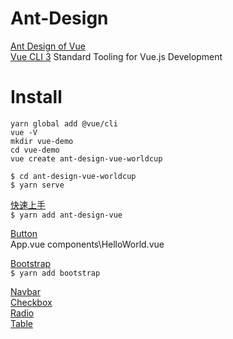# Ant-Design

[Ant Design of Vue](https://vuecomponent.github.io/ant-design-vue/docs/vue/introduce/)    
[Vue CLI 3](https://cli.vuejs.org/)  Standard Tooling for Vue.js Development  

# Install

`yarn global add @vue/cli`  
`vue -V`  
`mkdir vue-demo`  
`cd vue-demo`  
`vue create ant-design-vue-worldcup`  

`$ cd ant-design-vue-worldcup`  
`$ yarn serve`  

[快速上手](https://vuecomponent.github.io/ant-design-vue/docs/vue/getting-started-cn/)  
`$ yarn add ant-design-vue`   

[Button](https://vuecomponent.github.io/ant-design-vue/components/button-cn/)  
App.vue components\HelloWorld.vue  

[Bootstrap](http://getbootstrap.com/)  
`$ yarn add bootstrap`   

[Navbar](http://getbootstrap.com/docs/4.1/components/navbar/)  
[Checkbox](https://vuecomponent.github.io/ant-design-vue/components/checkbox-cn/)  
[Radio](https://vuecomponent.github.io/ant-design-vue/components/radio-cn/)  
[Table](https://vuecomponent.github.io/ant-design-vue/components/table-cn/#components-table-demo-basic-usage)  